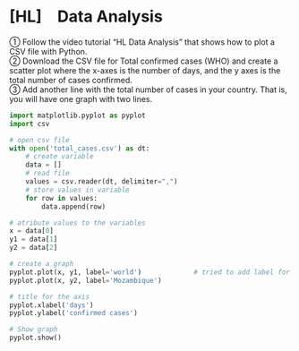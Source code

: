 [HL]　Data Analysis
=====================
 
① Follow the video tutorial “HL Data Analysis” that shows how to plot a CSV file with Python.  
② Download the CSV file for Total confirmed cases (WHO) and create a scatter plot where the x-axes is the number of days, and the y axes is the total number of cases confirmed.  
③ Add another line with the total number of cases in your country. That is, you will have one graph with two lines.  




```.py
import matplotlib.pyplot as pyplot
import csv

# open csv file
with open('total_cases.csv') as dt:
    # create variable
    data = []
    # read file
    values = csv.reader(dt, delimiter=",")
    # store values in variable
    for row in values:
        data.append(row)

# atribute values to the variables
x = data[0]
y1 = data[1]
y2 = data[2]

# create a graph
pyplot.plot(x, y1, label='world')             # tried to add label for lines and it didnt work
pyplot.plot(x, y2, label='Mozambique')

# title for the axis
pyplot.xlabel('days')
pyplot.ylabel('confirmed cases')

# Show graph
pyplot.show()
```
